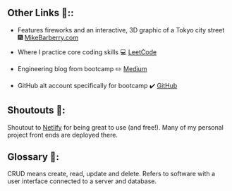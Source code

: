## Other Links :link:::

 - Features fireworks and an interactive, 3D graphic of a Tokyo city street :fireworks:  [MikeBarberry.com](https://mikebarberry.com)

 - Where I practice core coding skills  :computer:  [LeetCode](https://leetcode.com/Mbarberry/)

 - Engineering blog from bootcamp  :pencil2:  [Medium](https://mikebarberry.medium.com/)

 - GitHub alt account specifically for bootcamp :heavy_check_mark:  [GitHub](https://github.com/MikeBarberry-Flatiron)

## Shoutouts :raised_hands::
Shoutout to [Netlify](https://www.netlify.com/) for being great to use (and free!). Many of my personal project front ends are deployed there.

## Glossary :notebook::
CRUD means create, read, update and delete. Refers to software with a user interface connected to a server and database. 
